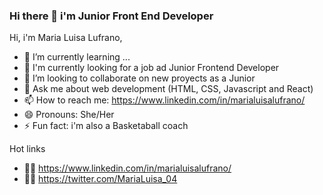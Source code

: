 ### Hi there 👋 i'm Junior Front End Developer
Hi, i'm Maria Luisa Lufrano, 

- 🌱 I’m currently learning ...
- 🔭 I'm currently looking for a job ad Junior Frontend Developer
- 👯 I’m looking to collaborate on new proyects as a Junior
- 💬 Ask me about web development (HTML, CSS, Javascript and React)
- 📫 How to reach me: https://www.linkedin.com/in/marialuisalufrano/
- 😄 Pronouns: She/Her
- ⚡ Fun fact: i'm also a Basketaball coach

Hot links
- 👩‍💻 https://www.linkedin.com/in/marialuisalufrano/
- 👩‍💻 https://twitter.com/MariaLuisa_04

